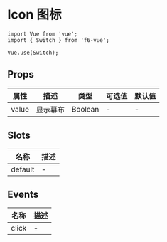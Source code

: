 # Icon 图标

```JS
import Vue from 'vue';
import { Switch } from 'f6-vue';

Vue.use(Switch);
```

## Props

| 属性 | 描述 | 类型 | 可选值 | 默认值 |
| - | - | - | - | - |
| value | 显示幕布 | Boolean | - | - |

## Slots

| 名称 | 描述 |
| - | - |
| default | - |

## Events

| 名称 | 描述 |
| - | - |
| click | - |